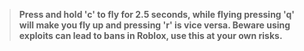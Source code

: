 >__Press and hold 'c' to fly for 2.5 seconds, while flying pressing 'q' will make you fly up and pressing 'r' is vice versa. Beware using exploits can lead to bans in Roblox, use this at your own risks.__
